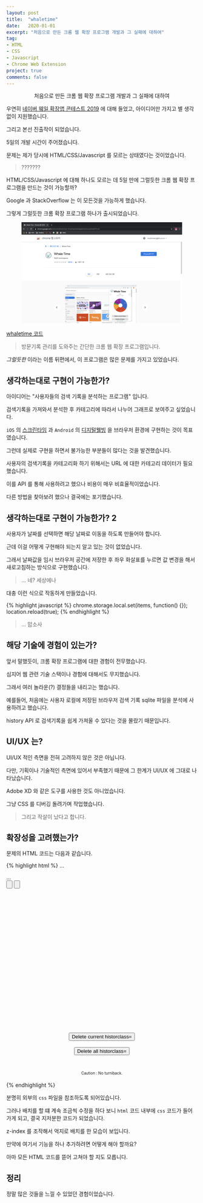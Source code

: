 ```yaml
---
layout: post
title:  "whaletime"
date:   2020-01-01
excerpt: "처음으로 만든 크롬 웹 확장 프로그램 개발과 그 실패에 대하여"
tag:
- HTML
- CSS
- Javascript
- Chrome Web Extension
project: true
comments: false
---
```


<center>처음으로 만든 크롬 웹 확장 프로그램 개발과 그 실패에 대하여</center>

우연히 [네이버 웨일 확장앱 콘테스트 2019](https://whale.naver.com/contest/) 에 대해 들었고, 아이디어만 가지고 별 생각 없이 지원했습니다.

그리고 본선 진출작이 되었습니다.

5일의 개발 시간이 주어졌습니다.

문제는 제가 당시에 HTML/CSS/Javascript 를 모르는 상태였다는 것이었습니다.

> ???????

HTML/CSS/Javascript 에 대해 하나도 모르는 데 5일 만에 그럴듯한 크롬 웹 확장 프로그램을 만드는 것이 가능할까?

Google 과 StackOverflow 는 이 모든것을 가능하게 했습니다.

그렇게 그럴듯한 크롬 확장 프로그램 하나가 출시되었습니다.

<figure>
  <a href="https://raw.githubusercontent.com/woojin-hwang/woojin-hwang.github.io/master/_posts/img/whaletime/chrome_web_store.png"><img src="https://raw.githubusercontent.com/woojin-hwang/woojin-hwang.github.io/master/_posts/img/whaletime/chrome_web_store.png"></a>
</figure>

[whaletime 코드](https://github.com/woojin-hwang/whaletime)

> 방문기록 관리를 도와주는 간단한 크롬 웹 확장 프로그램입니다.

*그럴듯한* 이라는 이름 뒤편에서, 이 프로그램은 많은 문제를 가지고 있었습니다.

## 생각하는대로 구현이 가능한가?

아이디어는 "사용자들의 검색 기록을 분석하는 프로그램" 입니다.

검색기록을 가져와서 분석한 후 카테고리에 따라서 나누어 그래프로 보여주고 싶었습니다.

`iOS` 의 [스크린타임](https://support.apple.com/ko-kr/HT208982) 과 `Android` 의 [디지털웰빙](https://play.google.com/store/apps/details?id=com.google.android.apps.wellbeing&hl=ko) 을 브라우저 환경에 구현하는 것이 목표였습니다.

그런데 실제로 구현을 하면서 불가능한 부분들이 많다는 것을 발견했습니다.

사용자의 검색기록을 카테고리화 하기 위해서는 URL 에 대한 카테고리 데이터가 필요했습니다.

이를 API 를 통해 사용하려고 했으나 비용이 매우 비효율적이었습니다.

다른 방법을 찾아보려 했으나 결국에는 포기했습니다.

## 생각하는대로 구현이 가능한가? 2

사용자가 날짜를 선택하면 해당 날짜로 이동을 하도록 만들어야 합니다.

근데 이걸 어떻게 구현해야 되는지 알고 있는 것이 없었습니다.

그래서 날짜값을 임시 브라우저 공간에 저장한 후 좌우 화살표를 누르면 값 변경을 해서 새로고침하는 방식으로 구현했습니다.

> ... 네? 세상에나

대충 이런 식으로 작동하게 만들었습니다.

{% highlight javascript %}
chrome.storage.local.set(items, function() {});
location.reload(true);
{% endhighlight %}

> ... 맙소사

## 해당 기술에 경험이 있는가?

앞서 말했듯이, 크롬 확장 프로그램에 대한 경험이 전무했습니다.

심지어 웹 관련 기술 스택이나 경험에 대해서도 무지했습니다.

그래서 여러 놀라운(?) 결정들을 내리고는 했습니다.

예를들어, 처음에는 사용자 로컬에 저장된 브라우저 검색 기록 sqlite 파일을 분석에 사용하려고 했습니다.

history API 로 검색기록을 쉽게 가져올 수 있다는 것을 몰랐기 때문입니다.

## UI/UX 는?

UI/UX 적인 측면을 전혀 고려하지 않은 것은 아닙니다.

다만, 기획이나 기술적인 측면에 있어서 부족했기 때문에 그 한계가 UI/UX 에 그대로 나타났습니다.

Adobe XD 와 같은 도구를 사용한 것도 아니었습니다.

그냥 CSS 를 디버깅 돌려가며 작업했습니다.

> 그리고 작살이 났다고 합니다.

## 확장성을 고려했는가?

문제의 HTML 코드는 다음과 같습니다.

{% highlight html %}
...
<link rel="stylesheet" href="reset.css" type="text/css">
...
<!--left button / write button--->
<div class="content" style="height:50px; position:relative; z-index: 1;">
    <input type="button" id="leftbutton" class="left-button">
    <input type="button"  id="rightbutton" class="right-button">
</div>
<!--date-->
<div class="content" style="height:50px;text-align:center;font-size:20px;">
    <span class="date" id="id_date" style="position:relative; z-index: 2;"></span>
</div>
<!--1 day graph-->
<div class="content" id="id_graph" style="height:300px;text-align:center;">
  <script src = "donut.js"></script>
  <div class="table" id="id_donut" style="position:relative;"></div>
</div>
<!--erase history-->
<div class="content" style="height:100px;text-align:center;">
  <input type="button" id="erasethis" value="Delete current historclass="erase">
  <br><br><input type="button"  id="eraseall" value="Delete all historclass="erase">
</div>
<div style="font-size:10px;top:20px;text-align:center;">Caution : No turniback.</div><br>
{% endhighlight %}

분명히 외부의 `css` 파일을 참조하도록 되어있습니다.

그러나 배치를 할 떄 계속 조금씩 수정을 하다 보니 `html` 코드 내부에 `css` 코드가 들어가게 되고, 결국 지저분한 코드가 되었습니다.

z-index 를 조작해서 억지로 배치를 한 모습이 보입니다.

만약에 여기서 기능을 하나 추가하려면 어떻게 해야 할까요?

아마 모든 HTML 코드를 뜯어 고쳐야 할 지도 모릅니다.

## 정리

정말 많은 것들을 느낄 수 있었던 경험이었습니다.
